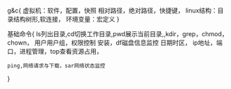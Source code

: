 

##

g&c{
    虚拟机：软件，配置，快照
    相对路径，绝对路径，快捷键，
    linux结构：目录结构树形,软连接，
    环境变量：宏定义
}

基础命令{
    ls列出目录,cd切换工作目录,pwd展示当前目录,,kdir，grep，chmod，chown，
    用户用户组，权限控制
    安装，df磁盘信息监控
    日期时区，
    ip地址，端口，进程管理，top查看资源占用，
    
    ping,网络请求与下载，sar网络状态监控

}








